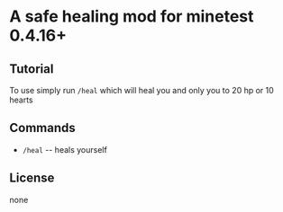 A safe healing mod for minetest 0.4.16+
=======================================


Tutorial
--------

To use simply run `/heal` which will heal you and only you to 20 hp or 10 hearts


Commands
--------

  * `/heal` -- heals yourself


License
-------


none
